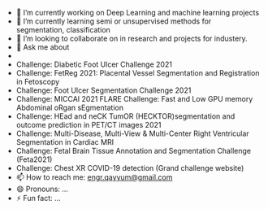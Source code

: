 
- 🔭 I’m currently working on Deep Learning and machine learning projects
- 🌱 I’m currently learning semi or unsupervised methods for segmentation, classification
- 👯 I’m looking to collaborate on in research and projects for industery.
- 💬 Ask me about 
- 
- Challenge: Diabetic Foot Ulcer Challenge 2021
- Challenge: FetReg 2021: Placental Vessel Segmentation and Registration in Fetoscopy
- Challenge: Foot Ulcer Segmentation Challenge 2021
- Challenge: MICCAI 2021 FLARE Challenge: Fast and Low GPU memory Abdominal oRgan sEgmentation
- Challenge: HEad and neCK TumOR (HECKTOR)segmentation and outcome prediction in PET/CT images 2021
- Challenge: Multi-Disease, Multi-View & Multi-Center Right Ventricular Segmentation in Cardiac MRI 
- Challenge: Fetal Brain Tissue Annotation and Segmentation Challenge (Feta2021)
- Challenge: Chest XR COVID-19 detection (Grand challenge website)
- 📫 How to reach me: engr.qayyum@gmail.com
- 😄 Pronouns: ...
- ⚡ Fun fact: ...
